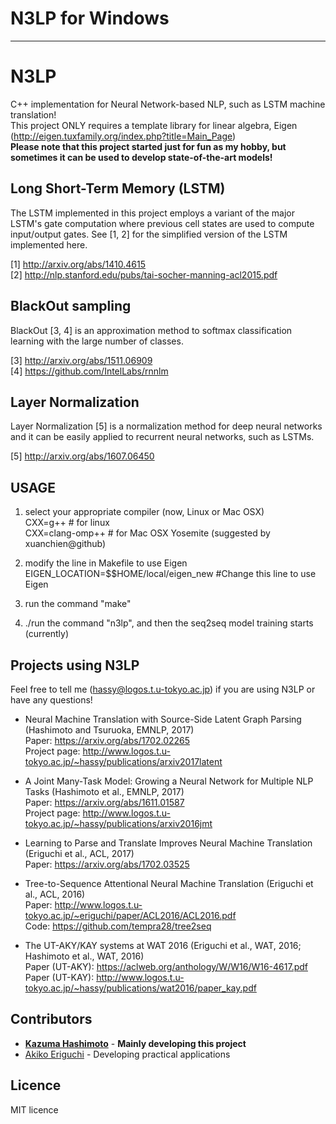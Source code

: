 # N3LP for Windows
---

# N3LP
C++ implementation for Neural Network-based NLP, such as LSTM machine translation!<br>
This project ONLY requires a template library for linear algebra, Eigen (http://eigen.tuxfamily.org/index.php?title=Main_Page)<br>
<b>Please note that this project started just for fun as my hobby, but sometimes it can be used to develop state-of-the-art models!</b>

## Long Short-Term Memory (LSTM)
The LSTM implemented in this project employs a variant of the major LSTM's gate computation where previous cell states are used to compute input/output gates.
See [1, 2] for the simplified version of the LSTM implemented here.

[1] http://arxiv.org/abs/1410.4615<br>
[2] http://nlp.stanford.edu/pubs/tai-socher-manning-acl2015.pdf

## BlackOut sampling
BlackOut [3, 4] is an approximation method to softmax classification learning with the large number of classes.

[3] http://arxiv.org/abs/1511.06909<br>
[4] https://github.com/IntelLabs/rnnlm

## Layer Normalization
Layer Normalization [5] is a normalization method for deep neural networks and it can be easily applied to recurrent neural networks, such as LSTMs.

[5] http://arxiv.org/abs/1607.06450

## USAGE ##
1) select your appropriate compiler (now, Linux or Mac OSX)<br>
CXX=g++ # for linux<br>
CXX=clang-omp++ # for Mac OSX Yosemite (suggested by xuanchien@github)

2) modify the line in Makefile to use Eigen<br>
EIGEN_LOCATION=$$HOME/local/eigen_new #Change this line to use Eigen

3) run the command "make"

4) ./run the command "n3lp", and then the seq2seq model training starts (currently)

## Projects using N3LP ##
Feel free to tell me (hassy@logos.t.u-tokyo.ac.jp) if you are using N3LP or have any questions!
* Neural Machine Translation with Source-Side Latent Graph Parsing (Hashimoto and Tsuruoka, EMNLP, 2017)<br>
Paper: https://arxiv.org/abs/1702.02265<br>
Project page: http://www.logos.t.u-tokyo.ac.jp/~hassy/publications/arxiv2017latent<br>

* A Joint Many-Task Model: Growing a Neural Network for Multiple NLP Tasks (Hashimoto et al., EMNLP, 2017)<br>
Paper: https://arxiv.org/abs/1611.01587<br>
Project page: http://www.logos.t.u-tokyo.ac.jp/~hassy/publications/arxiv2016jmt<br>

* Learning to Parse and Translate Improves Neural Machine Translation (Eriguchi et al., ACL, 2017)<br>
Paper: https://arxiv.org/abs/1702.03525<br>

* Tree-to-Sequence Attentional Neural Machine Translation (Eriguchi et al., ACL, 2016)<br>
Paper: http://www.logos.t.u-tokyo.ac.jp/~eriguchi/paper/ACL2016/ACL2016.pdf<br>
Code: https://github.com/tempra28/tree2seq<br>

* The UT-AKY/KAY systems at WAT 2016 (Eriguchi et al., WAT, 2016; Hashimoto et al., WAT, 2016)<br>
Paper (UT-AKY): https://aclweb.org/anthology/W/W16/W16-4617.pdf<br>
Paper (UT-KAY): http://www.logos.t.u-tokyo.ac.jp/~hassy/publications/wat2016/paper_kay.pdf<br>

## Contributors ##
* <a href="http://www.logos.t.u-tokyo.ac.jp/~hassy/"><b>Kazuma Hashimoto</b></a> - <b>Mainly developing this project</b>
* <a href="http://www.logos.t.u-tokyo.ac.jp/~eriguchi/">Akiko Eriguchi</a> - Developing practical applications

## Licence ##
MIT licence
